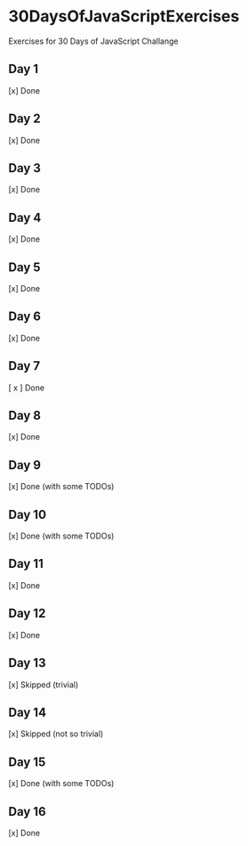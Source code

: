 # 30DaysOfJavaScriptExercises
Exercises for 30 Days of JavaScript Challange
## Day 1

[x] Done

## Day 2

[x] Done

## Day 3

[x] Done

## Day 4

[x] Done

## Day 5

[x] Done

## Day 6

[x] Done

## Day 7

[ x ] Done

## Day 8

[x] Done

## Day 9

[x] Done (with some TODOs)

## Day 10

[x] Done (with some TODOs)

## Day 11

[x] Done

## Day 12

[x] Done

## Day 13

[x] Skipped (trivial)

## Day 14

[x] Skipped (not so trivial)

## Day 15

[x] Done (with some TODOs)

## Day 16

[x] Done
